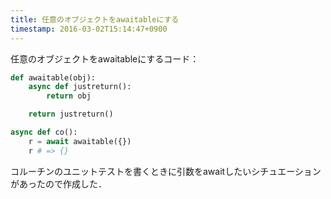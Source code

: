```yaml
---
title: 任意のオブジェクトをawaitableにする 
timestamp: 2016-03-02T15:14:47+0900
---
```


任意のオブジェクトをawaitableにするコード：
```python
def awaitable(obj):
    async def justreturn():
        return obj

    return justreturn()
```

```python
async def co():
    r = await awaitable({})
    r # => {}
```

コルーチンのユニットテストを書くときに引数をawaitしたいシチュエーションがあったので作成した．
